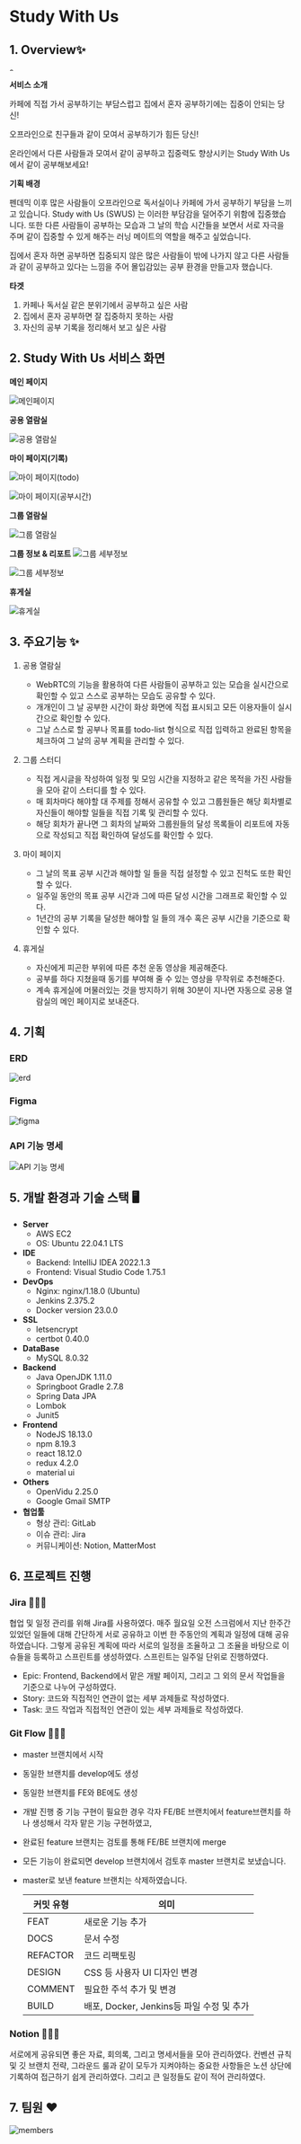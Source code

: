 # Study With Us

## 1. Overview✨

<img src="README.assets/swus-black.png" alt="swus-black" style="width:8px" />

**서비스 소개**

카페에 직접 가서 공부하기는 부담스럽고 집에서 혼자 공부하기에는 집중이 안되는 당신!

오프라인으로 친구들과 같이 모여서 공부하기가 힘든 당신!

온라인에서 다른 사람들과 모여서 같이 공부하고 집중력도 향상시키는 Study With Us 에서 같이 공부해보세요!

**기획 배경**

펜데믹 이후 많은 사람들이 오프라인으로 독서실이나 카페에 가서 공부하기 부담을 느끼고 있습니다. Study with Us (SWUS) 는 이러한 부담감을 덜어주기 위함에 집중했습니다. 또한 다른 사람들이 공부하는 모습과 그 날의 학습 시간들을 보면서 서로 자극을 주며 같이 집중할 수 있게 해주는 러닝 메이트의 역할을 해주고 싶었습니다.

집에서 혼자 하면 공부하면 집중되지 않은 많은 사람들이 밖에 나가지 않고 다른 사람들과 같이 공부하고 있다는 느낌을 주어 몰입감있는 공부 환경을 만들고자 했습니다.

**타겟**

1. 카페나 독서실 같은 분위기에서 공부하고 싶은 사람
2. 집에서 혼자 공부하면 잘 집중하지 못하는 사람
3. 자신의 공부 기록을 정리해서 보고 싶은 사람

## 2. Study With Us 서비스 화면 

**메인 페이지**

![메인페이지](README.assets/메인페이지.png)

**공용 열람실**

![공용 열람실](README.assets/공용_열람실.png)

**마이 페이지(기록)**

![마이 페이지(todo)](README.assets/마이페이지(todo).png)

![마이 페이지(공부시간)](README.assets/마이페이지(공부시간).png)

**그룹 열람실**

![그룹 열람실](README.assets/그룹_열람실.png)

**그룹 정보 & 리포트**
![그룹 세부정보](README.assets/그룹_세부정보-1676564360214-14.png)

![그룹 세부정보](README.assets/그룹_리포트-1676564344638-12.png)

**휴게실**

![휴게실](README.assets/휴게실.png)

## 3. 주요기능 ✨

1. 공용 열람실

   - WebRTC의 기능을 활용하여 다른 사람들이 공부하고 있는 모습을 실시간으로 확인할 수 있고 스스로 공부하는 모습도 공유할 수 있다.
   - 개개인이 그 날 공부한 시간이 화상 화면에 직접 표시되고 모든 이용자들이 실시간으로 확인할 수 있다.
   - 그날 스스로 할 공부나 목표를 todo-list 형식으로 직접 입력하고 완료된 항목을 체크하여 그 날의 공부 계획을 관리할 수 있다.
     <br>

2. 그룹 스터디

   - 직접 게시글을 작성하여 일정 및 모임 시간을 지정하고 같은 목적을 가진 사람들을 모아 같이 스터디를 할 수 있다.
   - 매 회차마다 해야할 대 주제를 정해서 공유할 수 있고 그룹원들은 해당 회차별로 자신들이 해야할 일들을 직접 기록 및 관리할 수 있다.
   - 해당 회차가 끝나면 그 회차의 날짜와 그룹원들의 달성 목록들이 리포트에 자동으로 작성되고 직접 확인하여 달성도를 확인할 수 있다.
     <br>

3. 마이 페이지

   - 그 날의 목표 공부 시간과 해야할 일 들을 직접 설정할 수 있고 진척도 또한 확인할 수 있다.
   - 일주일 동안의 목표 공부 시간과 그에 따른 달성 시간을 그래프로 확인할 수 있다.
   - 1년간의 공부 기록을 달성한 해야할 일 들의 개수 혹은 공부 시간을 기준으로 확인할 수 있다.
     <br>

4. 휴게실
   - 자신에게 피곤한 부위에 따른 추천 운동 영상을 제공해준다.
   - 공부를 하다 지쳤을때 동기를 부여해 줄 수 있는 영상을 무작위로 추천해준다.
   - 계속 휴게실에 머물러있는 것을 방지하기 위해 30분이 지나면 자동으로 공용 열람실의 메인 페이지로 보내준다.

## 4. 기획

### ERD

![erd](README.assets/erd.png)

### Figma

![figma](README.assets/figma.png)

### API 기능 명세

![API 기능 명세](README.assets/API_기능_명세.png)

## 5. 개발 환경과 기술 스택 🖥️

- **Server**
  - AWS EC2
  - OS: Ubuntu 22.04.1 LTS
- **IDE**
  - Backend: IntelliJ IDEA 2022.1.3
  - Frontend: Visual Studio Code 1.75.1
- **DevOps**
  - Nginx: nginx/1.18.0 (Ubuntu)
  - Jenkins 2.375.2
  - Docker version 23.0.0
- **SSL**
  - letsencrypt
  - certbot 0.40.0
- **DataBase**
  - MySQL 8.0.32
- **Backend**
  - Java OpenJDK 1.11.0
  - Springboot Gradle 2.7.8
  - Spring Data JPA
  - Lombok
  - Junit5
- **Frontend**
  - NodeJS 18.13.0
  - npm 8.19.3
  - react 18.12.0
  - redux 4.2.0
  - material ui
- **Others**
  - OpenVidu 2.25.0
  - Google Gmail SMTP
- **협업툴**
  - 형상 관리: GitLab
  - 이슈 관리: Jira
  - 커뮤니케이션: Notion, MatterMost

## 6. 프로젝트 진행

### Jira 👨‍👩‍👧

협업 및 일정 관리를 위해 Jira를 사용하였다. 매주 월요일 오전 스크럼에서 지난 한주간 있었던 일들에 대해 간단하게 서로 공유하고 이번 한 주동안의 계획과 일정에 대해 공유하였습니다. 그렇게 공유된 계획에 따라 서로의 일정을 조율하고 그 조율을 바탕으로 이슈들을 등록하고 스프린트를 생성하였다. 스프린트는 일주일 단위로 진행하였다.

- Epic: Frontend, Backend에서 맡은 개발 페이지, 그리고 그 외의 문서 작업들을 기준으로 나누어 구성하였다.
- Story: 코드와 직접적인 연관이 없는 세부 과제들로 작성하였다.
- Task: 코드 작업과 직접적인 연관이 있는 세부 과제들로 작성하였다.

### Git Flow 👨‍👩‍👧

- master 브랜치에서 시작
- 동일한 브랜치를 develop에도 생성
- 동일한 브랜치를 FE와 BE에도 생성
- 개발 진행 중 기능 구현이 필요한 경우 각자 FE/BE 브랜치에서 feature브랜치를 하나 생성해서 각자 맡은 기능 구현하였고,
- 완료된 feature 브랜치는 검토를 통해 FE/BE 브랜치에 merge
- 모든 기능이 완료되면 develop 브랜치에서 검토후 master 브랜치로 보냈습니다.
- master로 보낸 feature 브랜치는 삭제하였습니다.

  | 커밋 유형 | 의미                                      |
  | --------- | ----------------------------------------- |
  | FEAT      | 새로운 기능 추가                          |
  | DOCS      | 문서 수정                                 |
  | REFACTOR  | 코드 리팩토링                             |
  | DESIGN    | CSS 등 사용자 UI 디자인 변경              |
  | COMMENT   | 필요한 주석 추가 및 변경                  |
  | BUILD     | 배포, Docker, Jenkins등 파일 수정 및 추가 |

### Notion 👨‍👩‍👧

서로에게 공유되면 좋은 자료, 회의록, 그리고 명세서들을 모아 관리하였다. 컨벤션 규칙 및 깃 브랜치 전략, 그라운드 룰과 같이 모두가 지켜야하는 중요한 사항들은 노션 상단에 기록하여 접근하기 쉽게 관리하였다. 그리고 큰 일정들도 같이 적어 관리하였다.

## 7. 팀원 ❤️

![members](README.assets/members.png)

